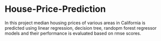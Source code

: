 # House-Price-Prediction

In this project median housing prices of various areas in California is predicted using linear regression, decision tree, randopm forest regressor models and their performance is evaluated based on rmse scores. 
